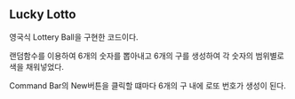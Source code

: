 ## Lucky Lotto

영국식 Lottery Ball을 구현한 코드이다.

랜덤함수를 이용하여 6개의 숫자를 뽑아내고 6개의 구를 생성하여 각 숫자의 범위별로 색을 채워넣었다.

Command Bar의 New버튼을 클릭할 떄마다 6개의 구 내에 로또 번호가 생성이 된다.